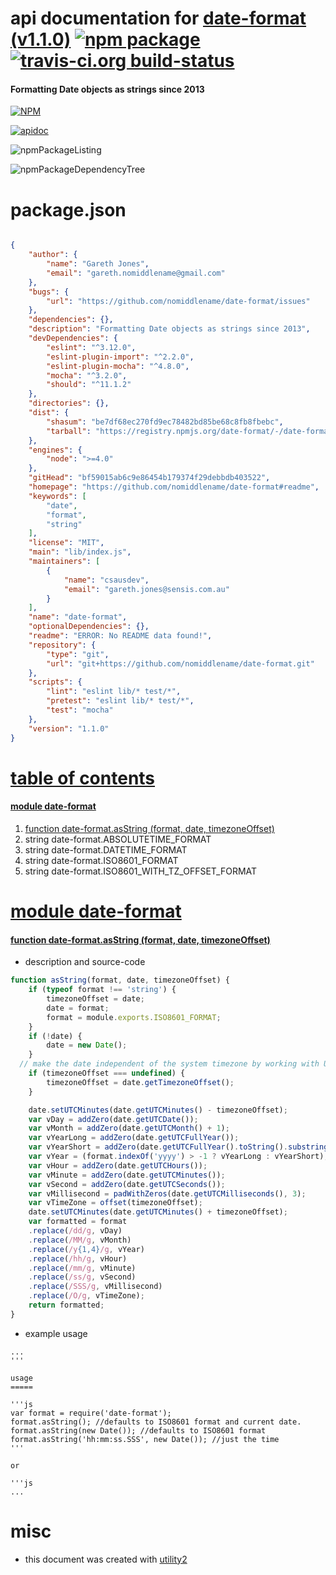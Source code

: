 # api documentation for  [date-format (v1.1.0)](https://github.com/nomiddlename/date-format#readme)  [![npm package](https://img.shields.io/npm/v/npmdoc-date-format.svg?style=flat-square)](https://www.npmjs.org/package/npmdoc-date-format) [![travis-ci.org build-status](https://api.travis-ci.org/npmdoc/node-npmdoc-date-format.svg)](https://travis-ci.org/npmdoc/node-npmdoc-date-format)
#### Formatting Date objects as strings since 2013

[![NPM](https://nodei.co/npm/date-format.png?downloads=true)](https://www.npmjs.com/package/date-format)

[![apidoc](https://npmdoc.github.io/node-npmdoc-date-format/build/screenCapture.buildNpmdoc.browser._2Fhome_2Ftravis_2Fbuild_2Fnpmdoc_2Fnode-npmdoc-date-format_2Ftmp_2Fbuild_2Fapidoc.html.png)](https://npmdoc.github.io/node-npmdoc-date-format/build/apidoc.html)

![npmPackageListing](https://npmdoc.github.io/node-npmdoc-date-format/build/screenCapture.npmPackageListing.svg)

![npmPackageDependencyTree](https://npmdoc.github.io/node-npmdoc-date-format/build/screenCapture.npmPackageDependencyTree.svg)



# package.json

```json

{
    "author": {
        "name": "Gareth Jones",
        "email": "gareth.nomiddlename@gmail.com"
    },
    "bugs": {
        "url": "https://github.com/nomiddlename/date-format/issues"
    },
    "dependencies": {},
    "description": "Formatting Date objects as strings since 2013",
    "devDependencies": {
        "eslint": "^3.12.0",
        "eslint-plugin-import": "^2.2.0",
        "eslint-plugin-mocha": "^4.8.0",
        "mocha": "^3.2.0",
        "should": "^11.1.2"
    },
    "directories": {},
    "dist": {
        "shasum": "be7df68ec270fd9ec78482bd85be68c8fb8fbebc",
        "tarball": "https://registry.npmjs.org/date-format/-/date-format-1.1.0.tgz"
    },
    "engines": {
        "node": ">=4.0"
    },
    "gitHead": "bf59015ab6c9e86454b179374f29debbdb403522",
    "homepage": "https://github.com/nomiddlename/date-format#readme",
    "keywords": [
        "date",
        "format",
        "string"
    ],
    "license": "MIT",
    "main": "lib/index.js",
    "maintainers": [
        {
            "name": "csausdev",
            "email": "gareth.jones@sensis.com.au"
        }
    ],
    "name": "date-format",
    "optionalDependencies": {},
    "readme": "ERROR: No README data found!",
    "repository": {
        "type": "git",
        "url": "git+https://github.com/nomiddlename/date-format.git"
    },
    "scripts": {
        "lint": "eslint lib/* test/*",
        "pretest": "eslint lib/* test/*",
        "test": "mocha"
    },
    "version": "1.1.0"
}
```



# <a name="apidoc.tableOfContents"></a>[table of contents](#apidoc.tableOfContents)

#### [module date-format](#apidoc.module.date-format)
1.  [function <span class="apidocSignatureSpan">date-format.</span>asString (format, date, timezoneOffset)](#apidoc.element.date-format.asString)
1.  string <span class="apidocSignatureSpan">date-format.</span>ABSOLUTETIME_FORMAT
1.  string <span class="apidocSignatureSpan">date-format.</span>DATETIME_FORMAT
1.  string <span class="apidocSignatureSpan">date-format.</span>ISO8601_FORMAT
1.  string <span class="apidocSignatureSpan">date-format.</span>ISO8601_WITH_TZ_OFFSET_FORMAT



# <a name="apidoc.module.date-format"></a>[module date-format](#apidoc.module.date-format)

#### <a name="apidoc.element.date-format.asString"></a>[function <span class="apidocSignatureSpan">date-format.</span>asString (format, date, timezoneOffset)](#apidoc.element.date-format.asString)
- description and source-code
```javascript
function asString(format, date, timezoneOffset) {
    if (typeof format !== 'string') {
        timezoneOffset = date;
        date = format;
        format = module.exports.ISO8601_FORMAT;
    }
    if (!date) {
        date = new Date();
    }
  // make the date independent of the system timezone by working with UTC
    if (timezoneOffset === undefined) {
        timezoneOffset = date.getTimezoneOffset();
    }

    date.setUTCMinutes(date.getUTCMinutes() - timezoneOffset);
    var vDay = addZero(date.getUTCDate());
    var vMonth = addZero(date.getUTCMonth() + 1);
    var vYearLong = addZero(date.getUTCFullYear());
    var vYearShort = addZero(date.getUTCFullYear().toString().substring(2, 4));
    var vYear = (format.indexOf('yyyy') > -1 ? vYearLong : vYearShort);
    var vHour = addZero(date.getUTCHours());
    var vMinute = addZero(date.getUTCMinutes());
    var vSecond = addZero(date.getUTCSeconds());
    var vMillisecond = padWithZeros(date.getUTCMilliseconds(), 3);
    var vTimeZone = offset(timezoneOffset);
    date.setUTCMinutes(date.getUTCMinutes() + timezoneOffset);
    var formatted = format
    .replace(/dd/g, vDay)
    .replace(/MM/g, vMonth)
    .replace(/y{1,4}/g, vYear)
    .replace(/hh/g, vHour)
    .replace(/mm/g, vMinute)
    .replace(/ss/g, vSecond)
    .replace(/SSS/g, vMillisecond)
    .replace(/O/g, vTimeZone);
    return formatted;
}
```
- example usage
```shell
...
'''

usage
=====

'''js
var format = require('date-format');
format.asString(); //defaults to ISO8601 format and current date.
format.asString(new Date()); //defaults to ISO8601 format
format.asString('hh:mm:ss.SSS', new Date()); //just the time
'''

or

'''js
...
```



# misc
- this document was created with [utility2](https://github.com/kaizhu256/node-utility2)
